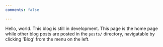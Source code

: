 ```yaml
---
comments: false

---
```


Hello, world. This blog  is still in development. This page is the home page while other blog posts are posted in the `posts/` directory, navigatable by clicking 'Blog' from the menu on the left.